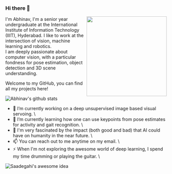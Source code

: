 ### Hi there 👋

<!--
**BonJovi1/bonjovi1** is a ✨ _special_ ✨ repository because its `README.md` (this file) appears on your GitHub profile.
-->

<img width="250" align="right" src="https://raw.githubusercontent.com/batra98/batra98/master/gif/work.gif">

I'm Abhinav, I'm a senior year undergraduate at the International Institute of Information Technology (IIIT), Hyderabad. I like to work at the intersection of  vision, machine learning and robotics. \
I am deeply passionate about computer vision, with a particular fondness for pose estimation, object detection and 3D scene understanding. 

Welcome to my GitHub, you can find all my projects here! 

![Abhinav's github stats](https://github-readme-stats.vercel.app/api?username=bonjovi1&hide=["issues"]&show_icons=true)

- 🔭 I’m currently working on a deep unsupervised image based visual servoing. \
- 🌱 I’m currently learning how one can use keypoints from pose estimates for activity and gait recognition. \
- 👯 I'm very fascinated by the impact (both good and bad) that AI could have on humanity in the near future. \
- 📫 You can reach out to me anytime on my email. \
- ⚡ When I'm not exploring the awesome world of deep learning, I spend my time drumming or playing the guitar. \

![Saadegahi's awesome idea](https://github.com/saadeghi/saadeghi/blob/master/dino.gif)


